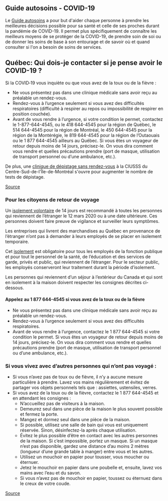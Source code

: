 ## Guide autosoins - COVID-19

Le [Guide autosoins](https://publications.msss.gouv.qc.ca/msss/document-002491/) a pour but d'aider chaque personne à prendre les meilleures décisions possible pour sa santé et celle de ses proches durant la pandémie de COVID-19. Il permet plus spécifiquement de connaître les meilleurs moyens de se protéger de la COVID-19, de prendre soin de soi ou de donner les soins de base à son entourage et de savoir où et quand consulter si l'on a besoin de soins de services.

## Québec: Qui dois-je contacter si je pense avoir le COVID-19 ?

Si la COVID‑19 vous inquiète ou que vous avez de la toux ou de la fièvre :

- Ne vous présentez pas dans une clinique médicale sans avoir reçu au préalable un rendez-vous.
- Rendez-vous à l’urgence seulement si vous avez des difficultés respiratoires (difficulté à respirer au repos ou impossibilité de respirer en position couchée).
- Avant de vous rendre à l’urgence, si votre condition le permet, contactez le 1-877-644-4545, ou le 418 644-4545 pour la région de Québec, le 514 644-4545 pour la région de Montréal, le 450 644-4545 pour la région de la Montérégie, le 819 644-4545 pour la région de l’Outaouais ou le 1 877 644-4545 ailleurs au Québec. Si vous êtes un voyageur de retour depuis moins de 14 jours, précisez-le. On vous dira comment vous rendre et quelles précautions prendre (port de masque, utilisation de transport personnel ou d’une ambulance, etc.).

De plus, une [clinique de dépistage sans rendez-vous](https://ciusss-centresudmtl.gouv.qc.ca/actualite/covid-19-ouverture-dune-clinique-de-depistage-sans-rendez-vous-pour-augmenter-le-nombre-de-depistages) à la CIUSSS du Centre-Sud-de-l'Île-de-Montréal s'ouvre pour augmenter le nombre de tests de dépistage.

[Source](https://santemontreal.qc.ca/en/public/coronavirus-covid-19/)

### Pour les citoyens de retour de voyage

Un [isolement volontaire](https://www.canada.ca/fr/sante-publique/services/maladies/2019-nouveau-coronavirus/professionnels-sante/directives-provisoires-cas-contacts.html#ann1) de 14 jours est recommandé à toutes les personnes qui reviennent de l’étranger le 12 mars 2020 ou à une date ultérieure. Ces personnes doivent faire preuve de vigilance et surveiller leurs symptômes.

Les entreprises qui livrent des marchandises au Québec en provenance de l’étranger n’ont pas à demander à leurs employés de se placer en isolement temporaire.

Cet [isolement](https://www.canada.ca/fr/sante-publique/services/maladies/2019-nouveau-coronavirus/professionnels-sante/directives-provisoires-cas-contacts.html#ann1) est obligatoire pour tous les employés de la fonction publique et pour tout le personnel de la santé, de l’éducation et des services de garde, privés et public, qui reviennent de l’étranger. Pour le secteur public, les employés conserveront leur traitement durant la période d’isolement.

Les personnes qui reviennent d’un séjour à l’extérieur du Canada et qui sont en isolement à la maison doivent respecter les consignes décrites ci-dessous.

#### Appelez au 1 877 644-4545 si vous avez de la toux ou de la fièvre

- Ne vous présentez pas dans une clinique médicale sans avoir reçu au préalable un rendez-vous.
- Rendez-vous à l’urgence seulement si vous avez des difficultés respiratoires.
- Avant de vous rendre à l’urgence, contactez le 1 877 644-4545 si votre condition le permet. Si vous êtes un voyageur de retour depuis moins de 14 jours, précisez-le. On vous dira comment vous rendre et quelles précautions prendre (port de masque, utilisation de transport personnel ou d’une ambulance, etc.).

### Si vous vivez avec d’autres personnes qui n’ont pas voyagé :

- Si vous n’avez pas de toux ou de fièvre, il n’y a aucune mesure particulière à prendre. Lavez vos mains régulièrement et évitez de partager vos objets personnels tels que : assiettes, ustensiles, verres.
- Si vous avez de la toux ou de la fièvre, contactez le 1 877 644-4545 et en attendant les consignes :
  - N’accueillez pas de visiteurs à la maison.
  - Demeurez seul dans une pièce de la maison le plus souvent possible et fermez la porte.
  - Mangez et dormez seul dans une pièce de la maison.
  - Si possible, utilisez une salle de bain qui vous est uniquement réservée. Sinon, désinfectez-la après chaque utilisation.
  - Évitez le plus possible d’être en contact avec les autres personnes de la maison. Si c’est impossible, portez un masque. Si un masque n’est pas disponible, gardez une distance d’au moins 2 mètres (longueur d’une grande table à manger) entre vous et les autres.
  - Utilisez un mouchoir en papier pour tousser, vous moucher ou éternuer.
  - Jetez le mouchoir en papier dans une poubelle et, ensuite, lavez vos mains avec l’eau et du savon.
  - Si vous n’avez pas de mouchoir en papier, toussez ou éternuez dans le creux de votre coude.

[Source](https://www.quebec.ca/sante/problemes-de-sante/a-z/coronavirus-2019/)
